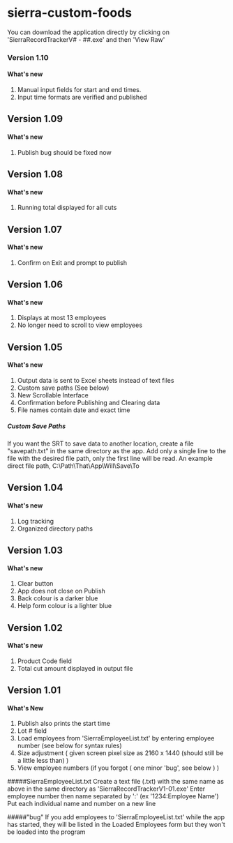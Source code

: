 # sierra-custom-foods

You can download the application directly by clicking on 'SierraRecordTrackerV# - ##.exe' and then 'View Raw'

### Version 1.10
#### What's new
1. Manual input fields for start and end times. 
2. Input time formats are verified and published


## Version 1.09
#### What's new
1. Publish bug should be fixed now


## Version 1.08
#### What's new
1. Running total displayed for all cuts


## Version 1.07
#### What's new
 1. Confirm on Exit and prompt to publish


## Version 1.06
#### What's new
 1. Displays at most 13 employees
 2. No longer need to scroll to view employees


## Version 1.05
#### What's new
1. Output data is sent to Excel sheets instead of text files
2. Custom save paths (See below)
3. New Scrollable Interface
4. Confirmation before Publishing and Clearing data
5. File names contain date and exact time

##### Custom Save Paths
If you want the SRT to save data to another location, create a file "savepath.txt" in the same directory as the app.
Add only a single line to the file with the desired file path, only the first line will be read.
An example direct file path, C:\Path\That\App\Will\Save\To


## Version 1.04
#### What's new

1. Log tracking
2. Organized directory paths

## Version 1.03
#### What's new 
1. Clear button
2. App does not close on Publish
3. Back colour is a darker blue
4. Help form colour is a lighter blue


## Version 1.02
#### What's new
1. Product Code field
2. Total cut amount displayed in output file


## Version 1.01
#### What's New
1. Publish also prints the start time
2. Lot # field 
3. Load employees from 'SierraEmployeeList.txt' by entering employee number (see below for syntax rules)
4. Size adjustment ( given screen pixel size as 2160 x 1440 (should still be a little less than) )
5. View employee numbers (if you forgot ( one minor 'bug', see below ) )

#####SierraEmployeeList.txt
Create a text file (.txt) with the same name as above in the same directory as 'SierraRecordTrackerV1-01.exe'
Enter employee number then name separated by ':' (ex '1234:Employee Name')
Put each individual name and number on a new line

#####"bug"
If you add employees to 'SierraEmployeeList.txt' while the app has started, they will be listed in the Loaded Employees form but
they won't be loaded into the program
